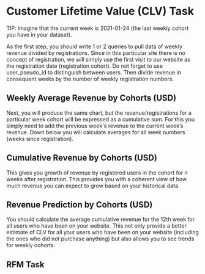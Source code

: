 # Customer Lifetime Value (CLV) Task
TIP: imagine that the current week is 2021-01-24 (the last weekly cohort you have in your dataset).

As the first step, you should write 1 or 2 queries to pull data of weekly revenue divided by registrations. Since in this particular site there is no concept of registration, we will simply use the first visit to our website as the registration date (registration cohort). Do not forget to use user_pseudo_id to distinguish between users. Then divide revenue in consequent weeks by the number of weekly registration numbers.

## Weekly Average Revenue by Cohorts (USD)
Next, you will produce the same chart, but the revenue/registrations for a particular week cohort will be expressed as a cumulative sum. For this you simply need to add the previous week's revenue to the current week’s revenue. Down below you will calculate averages for all week numbers (weeks since registration). 

## Cumulative Revenue by Cohorts (USD)
This gives you growth of revenue by registered users in the cohort for n weeks after registration. This provides you with a coherent view of how much revenue you can expect to grow based on your historical data.

## Revenue Prediction by Cohorts (USD)
You should calculate the average cumulative revenue for the 12th week for all users who have been on your website. This not only provide a better estimate of CLV for all your users who have been on your website (including the ones who did not purchase anything) but also allows you to see trends for weekly cohorts.

## RFM Task



